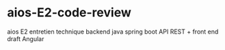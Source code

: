 # aios-E2-code-review
aios E2 entretien technique backend java spring boot API REST + front end draft Angular 

